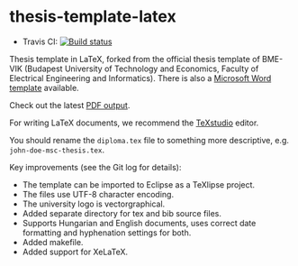 thesis-template-latex
=====================

* Travis CI: [![Build status](https://travis-ci.org/FTSRG/thesis-template-latex.svg?branch=master)](https://travis-ci.org/FTSRG/thesis-template-latex)

Thesis template in LaTeX, forked from the official thesis template of BME-VIK (Budapest University of Technology and Economics, Faculty of Electrical Engineering and Informatics). There is also a [Microsoft Word template](https://github.com/FTSRG/thesis-template-word) available.

Check out the latest [PDF output](https://www.sharelatex.com/github/repos/FTSRG/thesis-template-latex/builds/latest/output.pdf).

For writing LaTeX documents, we recommend the [TeXstudio](http://www.texstudio.org/) editor.

You should rename the `diploma.tex` file to something more descriptive, e.g. `john-doe-msc-thesis.tex`.

Key improvements (see the Git log for details):
* The template can be imported to Eclipse as a TeXlipse project.
* The files use UTF-8 character encoding.
* The university logo is vectorgraphical.
* Added separate directory for tex and bib source files.
* Supports Hungarian and English documents, uses correct date formatting and hyphenation settings for both.
* Added makefile.
* Added support for XeLaTeX.
